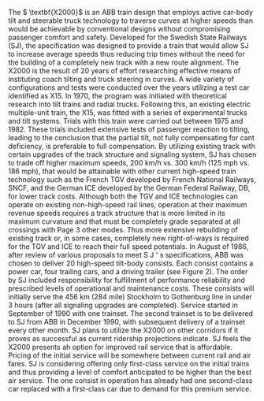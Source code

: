 The $ \textbf{X2000}$ is an ABB train design that employs active car-body tilt and steerable truck technology to traverse curves at higher 
speeds than would be achievable by conventional designs without 
compromising passenger comfort and safety.
Developed for the Swedish State Railways (SJ), the specification 
was designed to provide a train that would allow SJ to increase 
average speeds thus reducing trip times without the need for the 
building of a completely new track with a new route alignment.
The X2000 is the result of 20 years of effort researching 
effective means of instituting coach tilting and truck steering 
in curves. A wide variety of configurations and tests were 
conducted over the years utilizing a test car identified as X15.
In 1970, the program was initiated with theoretical research into 
tilt trains and radial trucks. Following this, an existing 
electric multiple-unit train, the X15, was fitted with a series 
of experimental trucks and tilt systems. Trials with this train 
were carried out between 1975 and 1982. These trials included 
extensive tests of passenger reaction to tilting, leading to the 
conclusion that the partial tilt, not fully compensating for cant 
deficiency, is preferable to full compensation.
By utilizing existing track with certain upgrades of the track 
structure and signaling system, SJ has chosen to trade off higher 
maximum speeds, 200 km/h vs. 300 km/h (125 mph vs. 186 mph), that 
would be attainable with other current high-speed train 
technology such as the French TGV developed by French National 
Railways, SNCF, and the German ICE developed by the German 
Federal Railway, DB, for lower track costs. Although both the 
TGV and ICE technologies can operate on existing non-high-speed 
rail lines, operation at their maximum revenue speeds requires a 
track structure that is more limited in its maximum curvature and 
that must be completely grade separated at all crossings with
Page 3
other modes. Thus more extensive rebuilding of existing track 
or, in some cases, completely new right-of-ways is required for 
the TGV and ICE to reach their full speed potentials.
In August of 1986, after review of various proposals to meet S J ' s 
specifications, ABB was chosen to deliver 20 high-speed tilt-body 
consists. Each consist contains a power car, four trailing cars, 
and a driving trailer (see Figure 2). The order by SJ included 
responsibility for fulfillment of performance reliability and 
prescribed levels of operational and maintenance costs. These 
consists will initially serve the 456 km (284 mile) Stockholm to 
Gothenburg line in under 3 hours (after all signaling upgrades 
are completed). Service started in September of 1990 with one 
trainset. The second trainset is to be delivered to SJ from ABB 
in December 1990, with subsequent delivery of a trainset every 
other month. SJ plans to utilize the X2000 on other corridors if 
it proves as successful as current ridership projections 
indicate.
SJ feels the X2000 presents ah option for improved rail service 
that is affordable. Pricing of the initial service will be 
somewhere between current rail and air fares. SJ is considering 
offering only first-class service on the initial trains and thus 
providing a level of comfort anticipated to be higher than the 
best air service. The one consist in operation has already had 
one second-class car replaced with a first-class car due to 
demand for this premium service.
